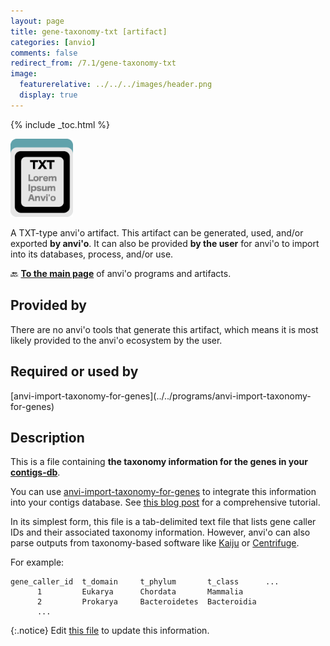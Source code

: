 ```yaml
---
layout: page
title: gene-taxonomy-txt [artifact]
categories: [anvio]
comments: false
redirect_from: /7.1/gene-taxonomy-txt
image:
  featurerelative: ../../../images/header.png
  display: true
---
```



{% include _toc.html %}


<img src="../../images/icons/TXT.png" alt="TXT" style="width:100px; border:none" />

A TXT-type anvi'o artifact. This artifact can be generated, used, and/or exported **by anvi'o**. It can also be provided **by the user** for anvi'o to import into its databases, process, and/or use.

🔙 **[To the main page](../../)** of anvi'o programs and artifacts.

## Provided by


There are no anvi'o tools that generate this artifact, which means it is most likely provided to the anvi'o ecosystem by the user.


## Required or used by


<p style="text-align: left" markdown="1"><span class="artifact-r">[anvi-import-taxonomy-for-genes](../../programs/anvi-import-taxonomy-for-genes)</span></p>


## Description

This is a file containing **the taxonomy information for the genes in your <span class="artifact-n">[contigs-db](/software/anvio/help/7.1/artifacts/contigs-db)</span>**. 

You can use <span class="artifact-n">[anvi-import-taxonomy-for-genes](/software/anvio/help/7.1/programs/anvi-import-taxonomy-for-genes)</span> to integrate this information into your contigs database. See [this blog post](http://merenlab.org/2016/06/18/importing-taxonomy/) for a comprehensive tutorial. 

In its simplest form, this file is a tab-delimited text file that lists gene caller IDs and their associated taxonomy information. However, anvi'o can also parse outputs from taxonomy-based software like [Kaiju](https://github.com/bioinformatics-centre/kaiju) or [Centrifuge](https://github.com/infphilo/centrifuge). 

For example:

    gene_caller_id  t_domain     t_phylum       t_class      ...
          1         Eukarya      Chordata       Mammalia
          2         Prokarya     Bacteroidetes  Bacteroidia
          ...




{:.notice}
Edit [this file](https://github.com/merenlab/anvio/tree/master/anvio/docs/artifacts/gene-taxonomy-txt.md) to update this information.

